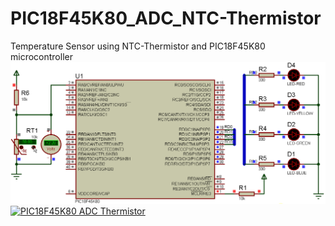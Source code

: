 # PIC18F45K80_ADC_NTC-Thermistor
Temperature Sensor using NTC-Thermistor and PIC18F45K80 microcontroller
![alt text](https://github.com/tag2000sa/PIC18F45K80_ADC_NTC-Thermistor/blob/main/PIC18F45K80_Thermistor_ADC.gif "NTC-Thermistor animation")
[![PIC18F45K80 ADC Thermistor](http://img.youtube.com/vi/5reIMtnOiaI/0.jpg)](http://www.youtube.com/watch?v=5reIMtnOiaI)
